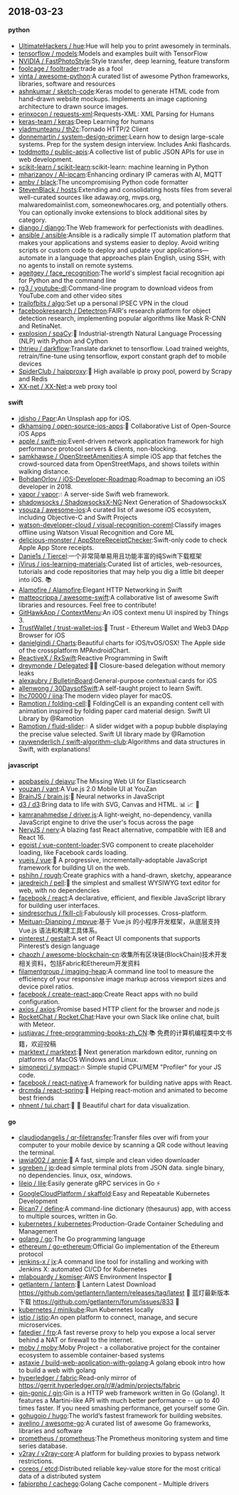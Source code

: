 ## 2018-03-23

#### python
* [UltimateHackers / hue](https://github.com/UltimateHackers/hue):Hue will help you to print awesomely in terminals.
* [tensorflow / models](https://github.com/tensorflow/models):Models and examples built with TensorFlow
* [NVIDIA / FastPhotoStyle](https://github.com/NVIDIA/FastPhotoStyle):Style transfer, deep learning, feature transform
* [foolcage / fooltrader](https://github.com/foolcage/fooltrader):trade as a fool
* [vinta / awesome-python](https://github.com/vinta/awesome-python):A curated list of awesome Python frameworks, libraries, software and resources
* [ashnkumar / sketch-code](https://github.com/ashnkumar/sketch-code):Keras model to generate HTML code from hand-drawn website mockups. Implements an image captioning architecture to drawn source images.
* [erinxocon / requests-xml](https://github.com/erinxocon/requests-xml):Requests-XML: XML Parsing for Humans
* [keras-team / keras](https://github.com/keras-team/keras):Deep Learning for humans
* [vladmunteanu / th2c](https://github.com/vladmunteanu/th2c):Tornado HTTP/2 Client
* [donnemartin / system-design-primer](https://github.com/donnemartin/system-design-primer):Learn how to design large-scale systems. Prep for the system design interview. Includes Anki flashcards.
* [toddmotto / public-apis](https://github.com/toddmotto/public-apis):A collective list of public JSON APIs for use in web development.
* [scikit-learn / scikit-learn](https://github.com/scikit-learn/scikit-learn):scikit-learn: machine learning in Python
* [mharizanov / AI-ipcam](https://github.com/mharizanov/AI-ipcam):Enhancing ordinary IP cameras with AI, MQTT
* [ambv / black](https://github.com/ambv/black):The uncompromising Python code formatter
* [StevenBlack / hosts](https://github.com/StevenBlack/hosts):Extending and consolidating hosts files from several well-curated sources like adaway.org, mvps.org, malwaredomainlist.com, someonewhocares.org, and potentially others. You can optionally invoke extensions to block additional sites by category.
* [django / django](https://github.com/django/django):The Web framework for perfectionists with deadlines.
* [ansible / ansible](https://github.com/ansible/ansible):Ansible is a radically simple IT automation platform that makes your applications and systems easier to deploy. Avoid writing scripts or custom code to deploy and update your applications— automate in a language that approaches plain English, using SSH, with no agents to install on remote systems.
* [ageitgey / face_recognition](https://github.com/ageitgey/face_recognition):The world's simplest facial recognition api for Python and the command line
* [rg3 / youtube-dl](https://github.com/rg3/youtube-dl):Command-line program to download videos from YouTube.com and other video sites
* [trailofbits / algo](https://github.com/trailofbits/algo):Set up a personal IPSEC VPN in the cloud
* [facebookresearch / Detectron](https://github.com/facebookresearch/Detectron):FAIR's research platform for object detection research, implementing popular algorithms like Mask R-CNN and RetinaNet.
* [explosion / spaCy](https://github.com/explosion/spaCy):💫
Industrial-strength Natural Language Processing (NLP) with Python and Cython
* [thtrieu / darkflow](https://github.com/thtrieu/darkflow):Translate darknet to tensorflow. Load trained weights, retrain/fine-tune using tensorflow, export constant graph def to mobile devices
* [SpiderClub / haipproxy](https://github.com/SpiderClub/haipproxy):💖
High available ip proxy pool, powerd by Scrapy and Redis
* [XX-net / XX-Net](https://github.com/XX-net/XX-Net):a web proxy tool

#### swift
* [jdisho / Papr](https://github.com/jdisho/Papr):An Unsplash app for iOS.
* [dkhamsing / open-source-ios-apps](https://github.com/dkhamsing/open-source-ios-apps):📱
Collaborative List of Open-Source iOS Apps
* [apple / swift-nio](https://github.com/apple/swift-nio):Event-driven network application framework for high performance protocol servers & clients, non-blocking.
* [samkhawse / OpenStreetAmenities](https://github.com/samkhawse/OpenStreetAmenities):A simple iOS app that fetches the crowd-sourced data from OpenStreetMaps, and shows toilets within walking distance.
* [BohdanOrlov / iOS-Developer-Roadmap](https://github.com/BohdanOrlov/iOS-Developer-Roadmap):Roadmap to becoming an iOS developer in 2018.
* [vapor / vapor](https://github.com/vapor/vapor):💧
A server-side Swift web framework.
* [shadowsocks / ShadowsocksX-NG](https://github.com/shadowsocks/ShadowsocksX-NG):Next Generation of ShadowsocksX
* [vsouza / awesome-ios](https://github.com/vsouza/awesome-ios):A curated list of awesome iOS ecosystem, including Objective-C and Swift Projects
* [watson-developer-cloud / visual-recognition-coreml](https://github.com/watson-developer-cloud/visual-recognition-coreml):Classify images offline using Watson Visual Recognition and Core ML
* [delicious-monster / AppStoreReceiptChecker](https://github.com/delicious-monster/AppStoreReceiptChecker):Swift-only code to check Apple App Store receipts.
* [Danie1s / Tiercel](https://github.com/Danie1s/Tiercel):一个非常简单易用且功能丰富的纯Swift下载框架
* [jVirus / ios-learning-materials](https://github.com/jVirus/ios-learning-materials):Curated list of articles, web-resources, tutorials and code repositories that may help you dig a little bit deeper into iOS.
📚
* [Alamofire / Alamofire](https://github.com/Alamofire/Alamofire):Elegant HTTP Networking in Swift
* [matteocrippa / awesome-swift](https://github.com/matteocrippa/awesome-swift):A collaborative list of awesome Swift libraries and resources. Feel free to contribute!
* [GitHawkApp / ContextMenu](https://github.com/GitHawkApp/ContextMenu):An iOS context menu UI inspired by Things 3.
* [TrustWallet / trust-wallet-ios](https://github.com/TrustWallet/trust-wallet-ios):📱
Trust - Ethereum Wallet and Web3 DApp Browser for iOS
* [danielgindi / Charts](https://github.com/danielgindi/Charts):Beautiful charts for iOS/tvOS/OSX! The Apple side of the crossplatform MPAndroidChart.
* [ReactiveX / RxSwift](https://github.com/ReactiveX/RxSwift):Reactive Programming in Swift
* [dreymonde / Delegated](https://github.com/dreymonde/Delegated):👷‍♀️
Closure-based delegation without memory leaks
* [alexaubry / BulletinBoard](https://github.com/alexaubry/BulletinBoard):General-purpose contextual cards for iOS
* [allenwong / 30DaysofSwift](https://github.com/allenwong/30DaysofSwift):A self-taught project to learn Swift.
* [lhc70000 / iina](https://github.com/lhc70000/iina):The modern video player for macOS.
* [Ramotion / folding-cell](https://github.com/Ramotion/folding-cell):📃
FoldingCell is an expanding content cell with animation inspired by folding paper card material design. Swift UI Library by @Ramotion
* [Ramotion / fluid-slider](https://github.com/Ramotion/fluid-slider):💧
A slider widget with a popup bubble displaying the precise value selected. Swift UI library made by @Ramotion
* [raywenderlich / swift-algorithm-club](https://github.com/raywenderlich/swift-algorithm-club):Algorithms and data structures in Swift, with explanations!

#### javascript
* [appbaseio / dejavu](https://github.com/appbaseio/dejavu):The Missing Web UI for Elasticsearch
* [youzan / vant](https://github.com/youzan/vant):A Vue.js 2.0 Mobile UI at YouZan
* [BrainJS / brain.js](https://github.com/BrainJS/brain.js):🤖
Neural networks in JavaScript
* [d3 / d3](https://github.com/d3/d3):Bring data to life with SVG, Canvas and HTML.
📊
📈
🎉
* [kamranahmedse / driver.js](https://github.com/kamranahmedse/driver.js):A light-weight, no-dependency, vanilla JavaScript engine to drive the user's focus across the page
* [NervJS / nerv](https://github.com/NervJS/nerv):A blazing fast React alternative, compatible with IE8 and React 16.
* [egoist / vue-content-loader](https://github.com/egoist/vue-content-loader):SVG component to create placeholder loading, like Facebook cards loading.
* [vuejs / vue](https://github.com/vuejs/vue):🖖
A progressive, incrementally-adoptable JavaScript framework for building UI on the web.
* [pshihn / rough](https://github.com/pshihn/rough):Create graphics with a hand-drawn, sketchy, appearance
* [jaredreich / pell](https://github.com/jaredreich/pell):📝
the simplest and smallest WYSIWYG text editor for web, with no dependencies
* [facebook / react](https://github.com/facebook/react):A declarative, efficient, and flexible JavaScript library for building user interfaces.
* [sindresorhus / fkill-cli](https://github.com/sindresorhus/fkill-cli):Fabulously kill processes. Cross-platform.
* [Meituan-Dianping / mpvue](https://github.com/Meituan-Dianping/mpvue):基于 Vue.js 的小程序开发框架，从底层支持 Vue.js 语法和构建工具体系。
* [pinterest / gestalt](https://github.com/pinterest/gestalt):A set of React UI components that supports Pinterest’s design language
* [chaozh / awesome-blockchain-cn](https://github.com/chaozh/awesome-blockchain-cn):收集所有区块链(BlockChain)技术开发相关资料，包括Fabric和Ethereum开发资料
* [filamentgroup / imaging-heap](https://github.com/filamentgroup/imaging-heap):A command line tool to measure the efficiency of your responsive image markup across viewport sizes and device pixel ratios.
* [facebook / create-react-app](https://github.com/facebook/create-react-app):Create React apps with no build configuration.
* [axios / axios](https://github.com/axios/axios):Promise based HTTP client for the browser and node.js
* [RocketChat / Rocket.Chat](https://github.com/RocketChat/Rocket.Chat):Have your own Slack like online chat, built with Meteor.
* [justjavac / free-programming-books-zh_CN](https://github.com/justjavac/free-programming-books-zh_CN):📚
免费的计算机编程类中文书籍，欢迎投稿
* [marktext / marktext](https://github.com/marktext/marktext):📝
Next generation markdown editor, running on platforms of MacOS Windows and Linux.
* [simonepri / sympact](https://github.com/simonepri/sympact):🔥
Simple stupid CPU/MEM "Profiler" for your JS code.
* [facebook / react-native](https://github.com/facebook/react-native):A framework for building native apps with React.
* [drcmda / react-spring](https://github.com/drcmda/react-spring):🙌
Helping react-motion and animated to become best friends
* [nhnent / tui.chart](https://github.com/nhnent/tui.chart):🍞
🍯
Beautiful chart for data visualization.

#### go
* [claudiodangelis / qr-filetransfer](https://github.com/claudiodangelis/qr-filetransfer):Transfer files over wifi from your computer to your mobile device by scanning a QR code without leaving the terminal.
* [iawia002 / annie](https://github.com/iawia002/annie):👾
A fast, simple and clean video downloader
* [sgreben / jp](https://github.com/sgreben/jp):dead simple terminal plots from JSON data. single binary, no dependencies. linux, osx, windows.
* [lileio / lile](https://github.com/lileio/lile):Easily generate gRPC services in Go
⚡️
* [GoogleCloudPlatform / skaffold](https://github.com/GoogleCloudPlatform/skaffold):Easy and Repeatable Kubernetes Development
* [Rican7 / define](https://github.com/Rican7/define):A command-line dictionary (thesaurus) app, with access to multiple sources, written in Go.
* [kubernetes / kubernetes](https://github.com/kubernetes/kubernetes):Production-Grade Container Scheduling and Management
* [golang / go](https://github.com/golang/go):The Go programming language
* [ethereum / go-ethereum](https://github.com/ethereum/go-ethereum):Official Go implementation of the Ethereum protocol
* [jenkins-x / jx](https://github.com/jenkins-x/jx):A command line tool for installing and working with Jenkins X: automated CI/CD for Kubernetes
* [mlabouardy / komiser](https://github.com/mlabouardy/komiser):AWS Environment Inspector
👮
* [getlantern / lantern](https://github.com/getlantern/lantern):🔴
Lantern Latest Download https://github.com/getlantern/lantern/releases/tag/latest
🔴
蓝灯最新版本下载 https://github.com/getlantern/forum/issues/833
🔴
* [kubernetes / minikube](https://github.com/kubernetes/minikube):Run Kubernetes locally
* [istio / istio](https://github.com/istio/istio):An open platform to connect, manage, and secure microservices.
* [fatedier / frp](https://github.com/fatedier/frp):A fast reverse proxy to help you expose a local server behind a NAT or firewall to the internet.
* [moby / moby](https://github.com/moby/moby):Moby Project - a collaborative project for the container ecosystem to assemble container-based systems
* [astaxie / build-web-application-with-golang](https://github.com/astaxie/build-web-application-with-golang):A golang ebook intro how to build a web with golang
* [hyperledger / fabric](https://github.com/hyperledger/fabric):Read-only mirror of https://gerrit.hyperledger.org/r/#/admin/projects/fabric
* [gin-gonic / gin](https://github.com/gin-gonic/gin):Gin is a HTTP web framework written in Go (Golang). It features a Martini-like API with much better performance -- up to 40 times faster. If you need smashing performance, get yourself some Gin.
* [gohugoio / hugo](https://github.com/gohugoio/hugo):The world’s fastest framework for building websites.
* [avelino / awesome-go](https://github.com/avelino/awesome-go):A curated list of awesome Go frameworks, libraries and software
* [prometheus / prometheus](https://github.com/prometheus/prometheus):The Prometheus monitoring system and time series database.
* [v2ray / v2ray-core](https://github.com/v2ray/v2ray-core):A platform for building proxies to bypass network restrictions.
* [coreos / etcd](https://github.com/coreos/etcd):Distributed reliable key-value store for the most critical data of a distributed system
* [fabiorphp / cachego](https://github.com/fabiorphp/cachego):Golang Cache component - Multiple drivers
